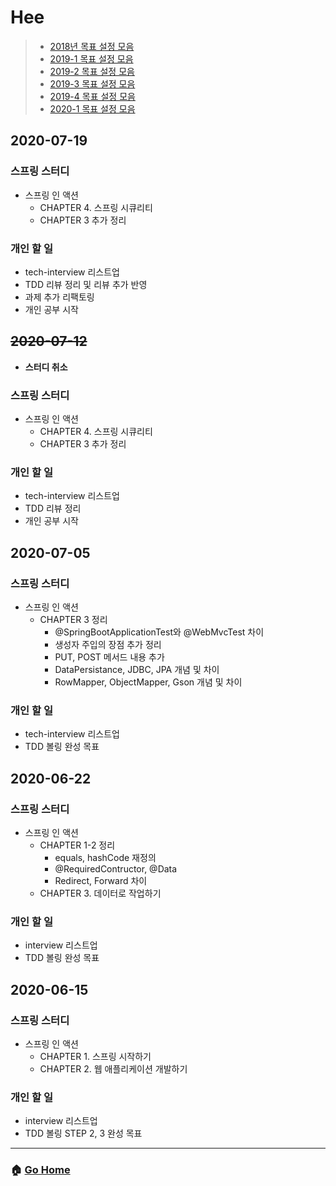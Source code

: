 # Hee

> - [2018년 목표 설정 모음](/hee/2018-goals.md)
> - [2019-1 목표 설정 모음](/hee/2019-1-goals.md)
> - [2019-2 목표 설정 모음](/hee/2019-2-goals.md)
> - [2019-3 목표 설정 모음](/hee/2019-3-goals.md)
> - [2019-4 목표 설정 모음](/hee/2019-3-goals.md)
> - [2020-1 목표 설정 모음](/hee/2020-1-goals.md)

## 2020-07-19
### 스프링 스터디
- 스프링 인 액션
  - CHAPTER 4. 스프링 시큐리티
  - CHAPTER 3 추가 정리 
### 개인 할 일
- tech-interview 리스트업
- TDD 리뷰 정리 및 리뷰 추가 반영
- 과제 추가 리팩토링 
- 개인 공부 시작

## ~~2020-07-12~~
- **스터디 취소**
### 스프링 스터디
- 스프링 인 액션
  - CHAPTER 4. 스프링 시큐리티
  - CHAPTER 3 추가 정리 
### 개인 할 일
- tech-interview 리스트업
- TDD 리뷰 정리
- 개인 공부 시작

## 2020-07-05
### 스프링 스터디
- 스프링 인 액션
  - CHAPTER 3 정리
    - @SpringBootApplicationTest와 @WebMvcTest 차이 
    - 생성자 주입의 장점 추가 정리 
    - PUT, POST 메서드 내용 추가
    - DataPersistance, JDBC, JPA 개념 및 차이
    - RowMapper, ObjectMapper, Gson 개념 및 차이 
### 개인 할 일
- tech-interview 리스트업
- TDD 볼링 완성 목표

## 2020-06-22
### 스프링 스터디
- 스프링 인 액션
  - CHAPTER 1-2 정리
    - equals, hashCode 재정의 
    - @RequiredContructor, @Data
    - Redirect, Forward 차이
  - CHAPTER 3. 데이터로 작업하기
### 개인 할 일
- interview 리스트업
- TDD 볼링 완성 목표

## 2020-06-15
### 스프링 스터디
- 스프링 인 액션
  - CHAPTER 1. 스프링 시작하기
  - CHAPTER 2. 웹 애플리케이션 개발하기
### 개인 할 일
- interview 리스트업
- TDD 볼링 STEP 2, 3 완성 목표

---

### :house: [Go Home](https://github.com/WeareSoft/WWL)
